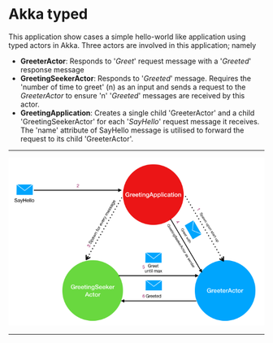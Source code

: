 # Akka typed

This application show cases a simple hello-world like application using typed actors in Akka. Three actors are involved in this application; namely

- **GreeterActor**: Responds to '_Greet_' request message with a '_Greeted_' response message 
- **GreetingSeekerActor**: Responds to '_Greeted_' message. Requires the 'number of time to greet' (n) as an input and sends a request to the _GreeterActor_ to ensure 'n' '_Greeted_' messages are received by this actor. 
- **GreetingApplication**: Creates a single child 'GreeterActor' and a child 'GreetingSeekerActor' for each '_SayHello_' request message it receives. The 'name' attribute of SayHello message is utilised to forward the request to its child 'GreeterActor'.

 ------------
 ![Actors](doc/system-of-actors.png "Actors")
 
 ------------